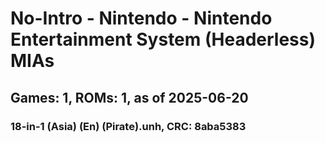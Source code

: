 # No-Intro - Nintendo - Nintendo Entertainment System (Headerless) MIAs
## Games: 1, ROMs: 1, as of 2025-06-20

### 18-in-1 (Asia) (En) (Pirate).unh, CRC: 8aba5383

